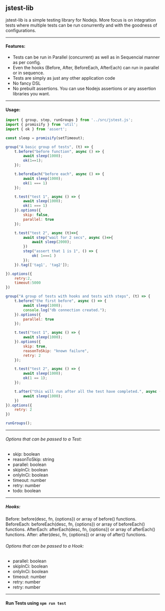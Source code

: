 ## jstest-lib

jstest-lib is a simple testing library for Nodejs. More focus is on integration tests where multiple tests can be run conurrently and with the goodness of configurations.

------------


#### Features:
- Tests can be run in Parallel (concurrent) as well as in Sequencial manner as per config.
- Even the hooks (Before, After, BeforeEach, AfterEach) can run in parallel or in sequence.
- Tests are simply as just any other application code
- No fancy DSL
- No prebuilt assertions. You can use Nodejs assertions or any assertion libraries you want.

------------


#### Usage:
```javascript
import { group, step, runGroups } from '../src/jstest.js';
import { promisify } from 'util';
import { ok } from 'assert';

const sleep = promisify(setTimeout);

group("A basic group of tests", (t) => {
    t.before("before function", async () => {
        await sleep(1000);
        ok(1==1);
    });

    t.beforeEach("before each", async () => {
        await sleep(1000);
        ok(1 === 1)
    });

    t.test("test 1", async () => {
        await sleep(1000);
        ok(1 === 1)
    }).options({
        skip: false,
        parallel: true
    });

    t.test("test 2", async (t)=>{
        await step("wait for 2 secs", async ()=>{
            await sleep(2000);
        })
        step("assert that 1 is 1", () => {
            ok( 1===1 )
        });
    }).tag(['tag1', 'tag2']);

}).options({
    retry:2,
    timeout:5000
})

group("A group of tests with hooks and tests with steps", (t) => {
    t.before("the first before", async () => {
        await sleep(1000);
        console.log("db connection created.");
    }).options({
        parallel: true
    });

    t.test("test 1", async () => {
        await sleep(1000);
    }).options({
        skip: true,
        reasonToSkip: "known failure",
        retry: 2
    });

    t.test("test 2", async () => {
        await sleep(1000);
        ok(1 == 1);
    });

    t.after("this will run after all the test have completed.", async () => {
        await sleep(1000);
    })
}).options({
    retry: 2
})

runGroups();
```


------------

###### Options that can be passed to a Test:
- skip: boolean
- reasonToSkip: string
- parallel: boolean
- skipInCi: boolean
- onlyInCi: boolean
- timeout: number
- retry: number
- todo: boolean

------------
##### Hooks:
Before: before(desc, fn, {options}) or array of before() functions.
BeforeEach: beforeEach(desc, fn, {options}) or array of beforeEach() functions.
AfterEach: afterEach(desc, fn, {options}) or array of afterEach() functions.
After: after(desc, fn, {options}) or array of after() functions.


###### Options that can be passed to a Hook:
- parallel: boolean
- skipInCi: boolean
- onlyInCi: boolean
- timeout: number
- retry: number
- retry: number


------------

#### Run Tests using    `npm run test`
